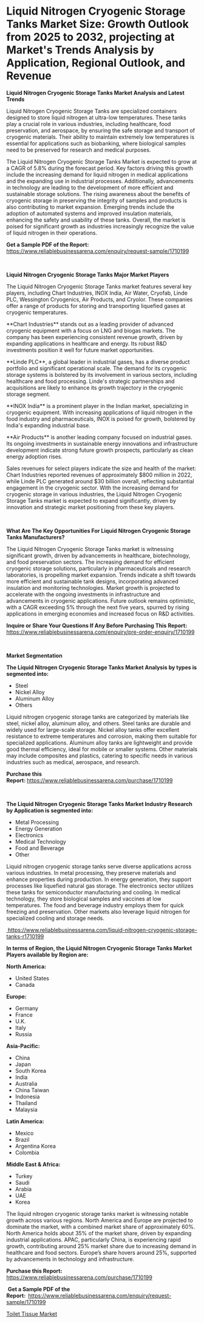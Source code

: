 <p><h1>Liquid Nitrogen Cryogenic Storage Tanks Market Size: Growth Outlook from 2025 to 2032, projecting at Market's Trends Analysis by Application, Regional Outlook, and Revenue</h1></p><p><strong>Liquid Nitrogen Cryogenic Storage Tanks Market Analysis and Latest Trends</strong></p>
<p><p>Liquid Nitrogen Cryogenic Storage Tanks are specialized containers designed to store liquid nitrogen at ultra-low temperatures. These tanks play a crucial role in various industries, including healthcare, food preservation, and aerospace, by ensuring the safe storage and transport of cryogenic materials. Their ability to maintain extremely low temperatures is essential for applications such as biobanking, where biological samples need to be preserved for research and medical purposes.</p><p>The Liquid Nitrogen Cryogenic Storage Tanks Market is expected to grow at a CAGR of 5.8% during the forecast period. Key factors driving this growth include the increasing demand for liquid nitrogen in medical applications and the expanding use in industrial processes. Additionally, advancements in technology are leading to the development of more efficient and sustainable storage solutions. The rising awareness about the benefits of cryogenic storage in preserving the integrity of samples and products is also contributing to market expansion. Emerging trends include the adoption of automated systems and improved insulation materials, enhancing the safety and usability of these tanks. Overall, the market is poised for significant growth as industries increasingly recognize the value of liquid nitrogen in their operations.</p></p>
<p><strong>Get a Sample PDF of the Report:&nbsp;</strong> <a href="https://www.reliablebusinessarena.com/enquiry/request-sample/1710199?utm_campaign=1902&utm_medium=2&utm_source=Github&utm_content=ia&utm_term=10012025&utm_id=liquid-nitrogen-cryogenic-storage-tanks">https://www.reliablebusinessarena.com/enquiry/request-sample/1710199</a></p>
<p>&nbsp;</p>
<p><strong>Liquid Nitrogen Cryogenic Storage Tanks Major Market Players</strong></p>
<p><p>The Liquid Nitrogen Cryogenic Storage Tanks market features several key players, including Chart Industries, INOX India, Air Water, Cryofab, Linde PLC, Wessington Cryogenics, Air Products, and Cryolor. These companies offer a range of products for storing and transporting liquefied gases at cryogenic temperatures.</p><p>**Chart Industries** stands out as a leading provider of advanced cryogenic equipment with a focus on LNG and biogas markets. The company has been experiencing consistent revenue growth, driven by expanding applications in healthcare and energy. Its robust R&D investments position it well for future market opportunities.</p><p>**Linde PLC**, a global leader in industrial gases, has a diverse product portfolio and significant operational scale. The demand for its cryogenic storage systems is bolstered by its involvement in various sectors, including healthcare and food processing. Linde's strategic partnerships and acquisitions are likely to enhance its growth trajectory in the cryogenic storage segment.</p><p>**INOX India** is a prominent player in the Indian market, specializing in cryogenic equipment. With increasing applications of liquid nitrogen in the food industry and pharmaceuticals, INOX is poised for growth, bolstered by India's expanding industrial base.</p><p>**Air Products** is another leading company focused on industrial gases. Its ongoing investments in sustainable energy innovations and infrastructure development indicate strong future growth prospects, particularly as clean energy adoption rises.</p><p>Sales revenues for select players indicate the size and health of the market: Chart Industries reported revenues of approximately $800 million in 2022, while Linde PLC generated around $30 billion overall, reflecting substantial engagement in the cryogenic sector. With the increasing demand for cryogenic storage in various industries, the Liquid Nitrogen Cryogenic Storage Tanks market is expected to expand significantly, driven by innovation and strategic market positioning from these key players.</p></p>
<p>&nbsp;</p>
<p><strong>What Are The Key Opportunities For Liquid Nitrogen Cryogenic Storage Tanks Manufacturers?</strong></p>
<p><p>The Liquid Nitrogen Cryogenic Storage Tanks market is witnessing significant growth, driven by advancements in healthcare, biotechnology, and food preservation sectors. The increasing demand for efficient cryogenic storage solutions, particularly in pharmaceuticals and research laboratories, is propelling market expansion. Trends indicate a shift towards more efficient and sustainable tank designs, incorporating advanced insulation and monitoring technologies. Market growth is projected to accelerate with the ongoing investments in infrastructure and advancements in cryogenic applications. Future outlook remains optimistic, with a CAGR exceeding 5% through the next five years, spurred by rising applications in emerging economies and increased focus on R&D activities.</p></p>
<p><strong>Inquire or Share Your Questions If Any Before Purchasing This Report:</strong> <a href="https://www.reliablebusinessarena.com/enquiry/pre-order-enquiry/1710199?utm_campaign=1902&utm_medium=2&utm_source=Github&utm_content=ia&utm_term=10012025&utm_id=liquid-nitrogen-cryogenic-storage-tanks">https://www.reliablebusinessarena.com/enquiry/pre-order-enquiry/1710199</a></p>
<p>&nbsp;</p>
<p><strong>Market Segmentation</strong></p>
<p><strong>The Liquid Nitrogen Cryogenic Storage Tanks Market Analysis by types is segmented into:</strong></p>
<p><ul><li>Steel</li><li>Nickel Alloy</li><li>Aluminum Alloy</li><li>Others</li></ul></p>
<p><p>Liquid nitrogen cryogenic storage tanks are categorized by materials like steel, nickel alloy, aluminum alloy, and others. Steel tanks are durable and widely used for large-scale storage. Nickel alloy tanks offer excellent resistance to extreme temperatures and corrosion, making them suitable for specialized applications. Aluminum alloy tanks are lightweight and provide good thermal efficiency, ideal for mobile or smaller systems. Other materials may include composites and plastics, catering to specific needs in various industries such as medical, aerospace, and research.</p></p>
<p><strong>Purchase this Report:&nbsp;</strong><a href="https://www.reliablebusinessarena.com/purchase/1710199?utm_campaign=1902&utm_medium=2&utm_source=Github&utm_content=ia&utm_term=10012025&utm_id=liquid-nitrogen-cryogenic-storage-tanks">https://www.reliablebusinessarena.com/purchase/1710199</a></p>
<p>&nbsp;</p>
<p><strong>The Liquid Nitrogen Cryogenic Storage Tanks Market Industry Research by Application is segmented into:</strong></p>
<p><ul><li>Metal Processing</li><li>Energy Generation</li><li>Electronics</li><li>Medical Technology</li><li>Food and Beverage</li><li>Other</li></ul></p>
<p><p>Liquid nitrogen cryogenic storage tanks serve diverse applications across various industries. In metal processing, they preserve materials and enhance properties during production. In energy generation, they support processes like liquefied natural gas storage. The electronics sector utilizes these tanks for semiconductor manufacturing and cooling. In medical technology, they store biological samples and vaccines at low temperatures. The food and beverage industry employs them for quick freezing and preservation. Other markets also leverage liquid nitrogen for specialized cooling and storage needs.</p></p>
<p><a href="https://www.reliablebusinessarena.com/liquid-nitrogen-cryogenic-storage-tanks-r1710199?utm_campaign=1902&utm_medium=2&utm_source=Github&utm_content=ia&utm_term=10012025&utm_id=liquid-nitrogen-cryogenic-storage-tanks">&nbsp;https://www.reliablebusinessarena.com/liquid-nitrogen-cryogenic-storage-tanks-r1710199</a></p>
<p><strong>In terms of Region, the Liquid Nitrogen Cryogenic Storage Tanks Market Players available by Region are:</strong></p>
<p>
    <p> <strong> North America: </strong>
        <ul>
            <li>United States</li>
            <li>Canada</li>
        </ul>
        </p> 
    <p> <strong> Europe: </strong>
        <ul>
            <li>Germany</li>
            <li>France</li>
            <li>U.K.</li>
            <li>Italy</li>
            <li>Russia</li>
        </ul>
        </p> 
    <p> <strong> Asia-Pacific: </strong>
        <ul>
            <li>China</li>
            <li>Japan</li>
            <li>South Korea</li>
            <li>India</li>
            <li>Australia</li>
            <li>China Taiwan</li>
            <li>Indonesia</li>
            <li>Thailand</li>
            <li>Malaysia</li>
        </ul>
        </p> 
    <p> <strong> Latin America: </strong>
        <ul>
            <li>Mexico</li>
            <li>Brazil</li>
            <li>Argentina Korea</li>
            <li>Colombia</li>
        </ul>
        </p> 
    <p> <strong> Middle East & Africa: </strong>
        <ul>
            <li>Turkey</li>
            <li>Saudi</li>
            <li>Arabia</li>
            <li>UAE</li>
            <li>Korea</li>
        </ul>
    </p>
    </p>
<p><p>The liquid nitrogen cryogenic storage tanks market is witnessing notable growth across various regions. North America and Europe are projected to dominate the market, with a combined market share of approximately 60%. North America holds about 35% of the market share, driven by expanding industrial applications. APAC, particularly China, is experiencing rapid growth, contributing around 25% market share due to increasing demand in healthcare and food sectors. Europe’s share hovers around 25%, supported by advancements in technology and infrastructure.</p></p>
<p><strong>Purchase this Report: </strong><a href="https://www.reliablebusinessarena.com/purchase/1710199?utm_campaign=1902&utm_medium=2&utm_source=Github&utm_content=ia&utm_term=10012025&utm_id=liquid-nitrogen-cryogenic-storage-tanks">https://www.reliablebusinessarena.com/purchase/1710199</a></p>
<p>&nbsp;<strong>Get a Sample PDF of the Report:&nbsp;&nbsp;</strong><a href="https://www.reliablebusinessarena.com/enquiry/request-sample/1710199?utm_campaign=1902&utm_medium=2&utm_source=Github&utm_content=ia&utm_term=10012025&utm_id=liquid-nitrogen-cryogenic-storage-tanks">https://www.reliablebusinessarena.com/enquiry/request-sample/1710199</a></p>
<p><strong></strong></p>
<p><p><a href="https://github.com/rahu1506/Market-Research-Report-List-6/blob/main/toilet-tissue-market.md?utm_campaign=1902&utm_medium=2&utm_source=Github&utm_content=ia&utm_term=10012025&utm_id=liquid-nitrogen-cryogenic-storage-tanks">Toilet Tissue Market</a></p></p>